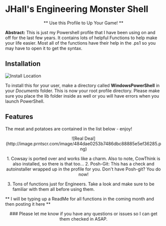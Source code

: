 # JHall's Engineering Monster Shell
<p style="text-align: center;"> ** Use this Profile to Up Your Game! ** </p>

**Abstract:** This is just my Powershell profile that I have been using on and off for the last few years. It contains lots of helpful Functions to help make your life easier.  Most all of the functions have their help in the .ps1 so you may have to open it to get the syntax.

## Installation

![Install Location](http://image.prntscr.com/image/e18ce7d3f61942c68ff3c2b6ed163853.png)

To install this for your user, make a directory called **WindowsPowerShell** in your *Documents* folder.  This is now your root profile directory. Please make sure you place the lib folder inside as well or you will have errors when you launch PowerShell.

## Features

The meat and potatoes are contained in the list below - enjoy!
<p style="text-align: center;"> ![Real Deal](http://image.prntscr.com/image/484dae0253b7486dbc88885e5ef36285.png)</p>

 <p style="text-align: center;">
1. Cowsay is ported over and works like a charm.  Also to note, CowThink is also installed, so there is that too...  
2. Posh-Git: This has a check and autoinstaller wrapped up in the profile for you.  Don't have Posh-git?  You do  now!

3.  Tons of functions just for Engineers. Take a look and make sure to be familiar with them all before using them.  

  ** I will be typing up a ReadMe for all functions in the coming month and then posting it here **

<p style="text-align: center;"> ### Please let me know if you have any questions or issues so I can get them checked in ASAP.
